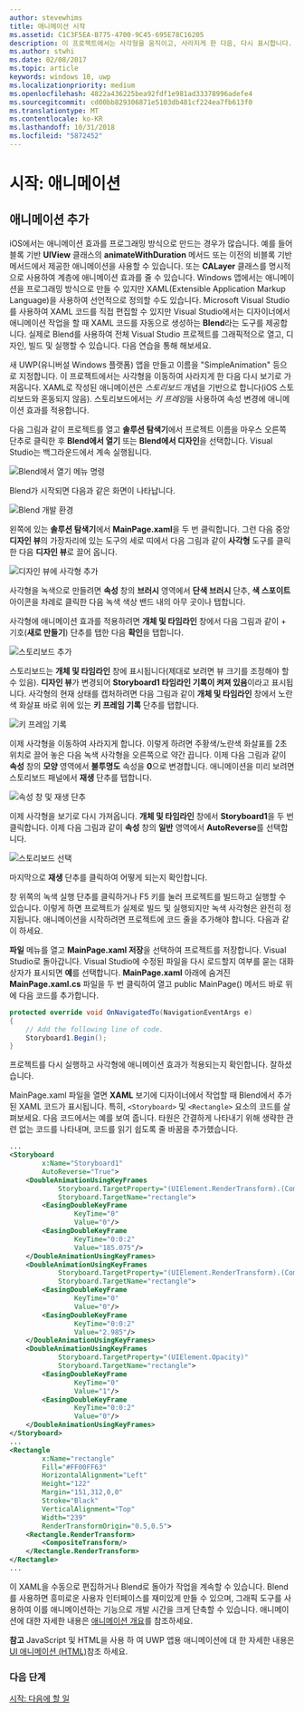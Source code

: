 ```yaml
---
author: stevewhims
title: 애니메이션 시작
ms.assetid: C1C3F5EA-B775-4700-9C45-695E78C16205
description: 이 프로젝트에서는 사각형을 움직이고, 사라지게 한 다음, 다시 표시합니다.
ms.author: stwhi
ms.date: 02/08/2017
ms.topic: article
keywords: windows 10, uwp
ms.localizationpriority: medium
ms.openlocfilehash: 4822a436225bea92fdf1e981ad33378996adefe4
ms.sourcegitcommit: cd00bb829306871e5103db481cf224ea7fb613f0
ms.translationtype: MT
ms.contentlocale: ko-KR
ms.lasthandoff: 10/31/2018
ms.locfileid: "5872452"
---
```

# <a name="getting-started-animation"></a>시작: 애니메이션


## <a name="adding-animations"></a>애니메이션 추가

iOS에서는 애니메이션 효과를 프로그래밍 방식으로 만드는 경우가 많습니다. 예를 들어 블록 기반 **UIView** 클래스의 **animateWithDuration** 메서드 또는 이전의 비블록 기반 메서드에서 제공한 애니메이션을 사용할 수 있습니다. 또는 **CALayer** 클래스를 명시적으로 사용하여 계층에 애니메이션 효과를 줄 수 있습니다. Windows 앱에서는 애니메이션을 프로그래밍 방식으로 만들 수 있지만 XAML(Extensible Application Markup Language)을 사용하여 선언적으로 정의할 수도 있습니다. Microsoft Visual Studio를 사용하여 XAML 코드를 직접 편집할 수 있지만 Visual Studio에서는 디자이너에서 애니메이션 작업을 할 때 XAML 코드를 자동으로 생성하는 **Blend**라는 도구를 제공합니다. 실제로 Blend를 사용하여 전체 Visual Studio 프로젝트를 그래픽적으로 열고, 디자인, 빌드 및 실행할 수 있습니다. 다음 연습을 통해 해보세요.

새 UWP(유니버설 Windows 플랫폼) 앱을 만들고 이름을 "SimpleAnimation" 등으로 지정합니다. 이 프로젝트에서는 사각형을 이동하여 사라지게 한 다음 다시 보기로 가져옵니다. XAML로 작성된 애니메이션은 *스토리보드* 개념을 기반으로 합니다(iOS 스토리보드와 혼동되지 않음). 스토리보드에서는 *키 프레임*을 사용하여 속성 변경에 애니메이션 효과를 적용합니다.

다음 그림과 같이 프로젝트를 열고 **솔루션 탐색기**에서 프로젝트 이름을 마우스 오른쪽 단추로 클릭한 후 **Blend에서 열기** 또는 **Blend에서 디자인**을 선택합니다. Visual Studio는 백그라운드에서 계속 실행됩니다.

![Blend에서 열기 메뉴 명령](images/ios-to-uwp/vs-open-in-blend.png)

Blend가 시작되면 다음과 같은 화면이 나타납니다.

![Blend 개발 환경](images/ios-to-uwp/blend-1.png)

왼쪽에 있는 **솔루션 탐색기**에서 **MainPage.xaml**을 두 번 클릭합니다. 그런 다음 중앙 **디자인 뷰**의 가장자리에 있는 도구의 세로 띠에서 다음 그림과 같이 **사각형** 도구를 클릭한 다음 **디자인 뷰**로 끌어 옵니다.

![디자인 뷰에 사각형 추가](images/ios-to-uwp/blend-2.png)

사각형을 녹색으로 만들려면 **속성** 창의 **브러시** 영역에서 **단색 브러시** 단추, **색 스포이트** 아이콘을 차례로 클릭한 다음 녹색 색상 밴드 내의 아무 곳이나 탭합니다.

사각형에 애니메이션 효과를 적용하려면 **개체 및 타임라인** 창에서 다음 그림과 같이 + 기호(**새로 만들기**) 단추를 탭한 다음 **확인**을 탭합니다.

![스토리보드 추가](images/ios-to-uwp/blend-3.png)

스토리보드는 **개체 및 타임라인** 창에 표시됩니다(제대로 보려면 뷰 크기를 조정해야 할 수 있음). **디자인 뷰**가 변경되어 **Storyboard1 타임라인 기록이 켜져 있음**이라고 표시됩니다. 사각형의 현재 상태를 캡처하려면 다음 그림과 같이 **개체 및 타임라인** 창에서 노란색 화살표 바로 위에 있는 **키 프레임 기록** 단추를 탭합니다.

![키 프레임 기록](images/ios-to-uwp/blend-4.png)

이제 사각형을 이동하여 사라지게 합니다. 이렇게 하려면 주황색/노란색 화살표를 2초 위치로 끌어 놓은 다음 녹색 사각형을 오른쪽으로 약간 끕니다. 이제 다음 그림과 같이 **속성** 창의 **모양** 영역에서 **불투명도** 속성을 **0**으로 변경합니다. 애니메이션을 미리 보려면 스토리보드 패널에서 **재생** 단추를 탭합니다.

![속성 창 및 재생 단추](images/ios-to-uwp/blend-5.png)

이제 사각형을 보기로 다시 가져옵니다. **개체 및 타임라인** 창에서 **Storyboard1**을 두 번 클릭합니다. 이제 다음 그림과 같이 **속성** 창의 **일반** 영역에서 **AutoReverse**를 선택합니다.

![스토리보드 선택](images/ios-to-uwp/blend-6.png)

마지막으로 **재생** 단추를 클릭하여 어떻게 되는지 확인합니다.

창 위쪽의 녹색 실행 단추를 클릭하거나 F5 키를 눌러 프로젝트를 빌드하고 실행할 수 있습니다. 이렇게 하면 프로젝트가 실제로 빌드 및 실행되지만 녹색 사각형은 완전히 정지됩니다. 애니메이션을 시작하려면 프로젝트에 코드 줄을 추가해야 합니다. 다음과 같이 하세요.

**파일** 메뉴를 열고 **MainPage.xaml 저장**을 선택하여 프로젝트를 저장합니다. Visual Studio로 돌아갑니다. Visual Studio에 수정된 파일을 다시 로드할지 여부를 묻는 대화 상자가 표시되면 **예**를 선택합니다. **MainPage.xaml** 아래에 숨겨진 **MainPage.xaml.cs** 파일을 두 번 클릭하여 열고 public MainPage() 메서드 바로 위에 다음 코드를 추가합니다.

```csharp
protected override void OnNavigatedTo(NavigationEventArgs e)
{
    // Add the following line of code.
    Storyboard1.Begin();
}
```

프로젝트를 다시 실행하고 사각형에 애니메이션 효과가 적용되는지 확인합니다. 잘하셨습니다.

MainPage.xaml 파일을 열면 **XAML** 보기에 디자이너에서 작업할 때 Blend에서 추가된 XAML 코드가 표시됩니다. 특히, `<Storyboard>` 및 `<Rectangle>` 요소의 코드를 살펴보세요. 다음 코드에서는 예를 보여 줍니다. 타원은 간결하게 나타내기 위해 생략한 관련 없는 코드를 나타내며, 코드를 읽기 쉽도록 줄 바꿈을 추가했습니다.

```xml
...
<Storyboard 
        x:Name="Storyboard1" 
        AutoReverse="True">
    <DoubleAnimationUsingKeyFrames 
            Storyboard.TargetProperty="(UIElement.RenderTransform).(CompositeTransform.TranslateX)"
            Storyboard.TargetName="rectangle">
        <EasingDoubleKeyFrame 
                KeyTime="0" 
                Value="0"/>
        <EasingDoubleKeyFrame 
                KeyTime="0:0:2" 
                Value="185.075"/>
    </DoubleAnimationUsingKeyFrames>
    <DoubleAnimationUsingKeyFrames 
            Storyboard.TargetProperty="(UIElement.RenderTransform).(CompositeTransform.TranslateY)" 
            Storyboard.TargetName="rectangle">
        <EasingDoubleKeyFrame 
                KeyTime="0" 
                Value="0"/>
        <EasingDoubleKeyFrame 
                KeyTime="0:0:2" 
                Value="2.985"/>
    </DoubleAnimationUsingKeyFrames>
    <DoubleAnimationUsingKeyFrames 
            Storyboard.TargetProperty="(UIElement.Opacity)" 
            Storyboard.TargetName="rectangle">
        <EasingDoubleKeyFrame 
                KeyTime="0" 
                Value="1"/>
        <EasingDoubleKeyFrame 
                KeyTime="0:0:2"
                Value="0"/>
    </DoubleAnimationUsingKeyFrames>
</Storyboard>
...
<Rectangle 
        x:Name="rectangle" 
        Fill="#FF00FF63" 
        HorizontalAlignment="Left" 
        Height="122" 
        Margin="151,312,0,0" 
        Stroke="Black" 
        VerticalAlignment="Top" 
        Width="239" 
        RenderTransformOrigin="0.5,0.5">
    <Rectangle.RenderTransform>
        <CompositeTransform/>
    </Rectangle.RenderTransform>
</Rectangle>
...
```

이 XAML을 수동으로 편집하거나 Blend로 돌아가 작업을 계속할 수 있습니다. Blend를 사용하면 흥미로운 사용자 인터페이스를 재미있게 만들 수 있으며, 그래픽 도구를 사용하여 이를 애니메이션하는 기능으로 개발 시간을 크게 단축할 수 있습니다. 애니메이션에 대한 자세한 내용은 [애니메이션 개요](https://msdn.microsoft.com/library/windows/apps/mt187350)를 참조하세요.

**참고** <span class="legacy-term">JavaScript 및 HTML을 사용 하 여 UWP 앱</span>용 애니메이션에 대 한 자세한 내용은 [UI 애니메이션 (HTML)](https://msdn.microsoft.com/library/windows/apps/hh465165)참조 하세요.

### <a name="next-step"></a>다음 단계

[시작: 다음에 할 일](getting-started-what-next.md)
